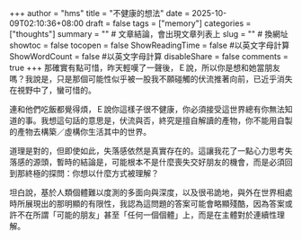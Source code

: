 +++
author = "hms"
title = "不健康的想法"
date = 2025-10-09T02:10:36+08:00
draft = false
tags = ["memory"]
categories = ["thoughts"]
summary = ""  # 文章結論，會出現文章列表上
slug = ""      # 換網址
showtoc = false
tocopen = false
ShowReadingTime = false #以英文字母計算
ShowWordCount = false #以英文字母計算
disableShare = false
comments = true
+++
那確實有點可惜，昨天輕嘆了一聲後，Ｅ說，所以你是想和她當朋友嗎？我說是，只是那個可能性似乎被一股我不願碰觸的伏流推著向前，已近乎消失在視野中了，蠻可惜的。

連和他們吃飯都覺得煩，Ｅ說你這樣子很不健康，你必須接受這世界總有你無法知道的事。我想這句話的意思是，伏流與否，終究是擅自解讀的產物，你不能用自製的產物去構築／虛構你生活其中的世界。

道理是對的，但即使如此，失落感依然是真實存在的。這讓我花了一點心力思考失落感的源頭，暫時的結論是，可能根本不是什麼喪失交好朋友的機會，而是必須回到那終極的探問：你想以什麼方式被理解？

坦白說，基於人類個體難以度測的多面向與深度，以及很弔詭地，與外在世界相處時所展現出的那明顯的有限性，我認為這問題的答案可能會略顯殘酷，因為答案或許不在所謂「可能的朋友」甚至「任何一個個體」上，而是在主體對於連續性理解。
